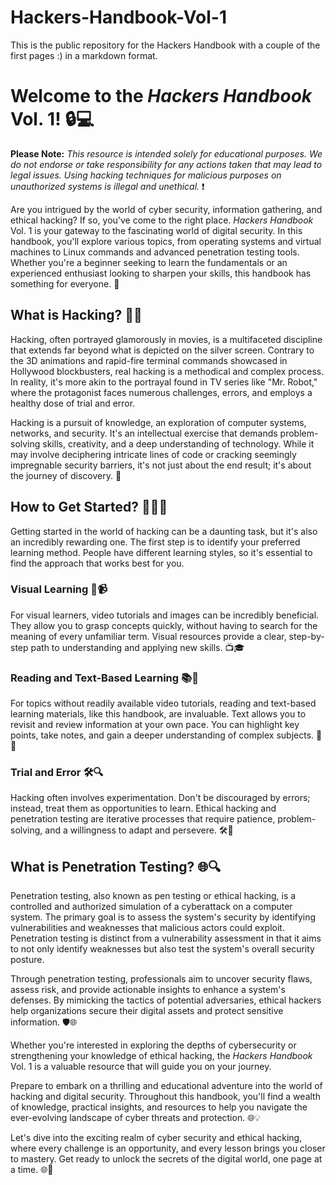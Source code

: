 # Hackers-Handbook-Vol-1
This is the public repository for the Hackers Handbook with a couple of the first pages :) in a markdown format.

# Welcome to the *Hackers Handbook* Vol. 1! 🔒💻

**Please Note:** *This resource is intended solely for educational purposes. We do not endorse or take responsibility for any actions taken that may lead to legal issues. Using hacking techniques for malicious purposes on unauthorized systems is illegal and unethical.* ❗

Are you intrigued by the world of cyber security, information gathering, and ethical hacking? If so, you've come to the right place. *Hackers Handbook* Vol. 1 is your gateway to the fascinating world of digital security. In this handbook, you'll explore various topics, from operating systems and virtual machines to Linux commands and advanced penetration testing tools. Whether you're a beginner seeking to learn the fundamentals or an experienced enthusiast looking to sharpen your skills, this handbook has something for everyone. 🚀

## What is Hacking? 🕵️‍♂️

Hacking, often portrayed glamorously in movies, is a multifaceted discipline that extends far beyond what is depicted on the silver screen. Contrary to the 3D animations and rapid-fire terminal commands showcased in Hollywood blockbusters, real hacking is a methodical and complex process. In reality, it's more akin to the portrayal found in TV series like "Mr. Robot," where the protagonist faces numerous challenges, errors, and employs a healthy dose of trial and error.

Hacking is a pursuit of knowledge, an exploration of computer systems, networks, and security. It's an intellectual exercise that demands problem-solving skills, creativity, and a deep understanding of technology. While it may involve deciphering intricate lines of code or cracking seemingly impregnable security barriers, it's not just about the end result; it's about the journey of discovery. 🎯

## How to Get Started? 🚀🤷‍♂️

Getting started in the world of hacking can be a daunting task, but it's also an incredibly rewarding one. The first step is to identify your preferred learning method. People have different learning styles, so it's essential to find the approach that works best for you.

### Visual Learning 👀📹
For visual learners, video tutorials and images can be incredibly beneficial. They allow you to grasp concepts quickly, without having to search for the meaning of every unfamiliar term. Visual resources provide a clear, step-by-step path to understanding and applying new skills. 📺🎓

### Reading and Text-Based Learning 📚📖
For topics without readily available video tutorials, reading and text-based learning materials, like this handbook, are invaluable. Text allows you to revisit and review information at your own pace. You can highlight key points, take notes, and gain a deeper understanding of complex subjects. 📑🤓

### Trial and Error 🛠️🔍
Hacking often involves experimentation. Don't be discouraged by errors; instead, treat them as opportunities to learn. Ethical hacking and penetration testing are iterative processes that require patience, problem-solving, and a willingness to adapt and persevere. 🛠️🧩

## What is Penetration Testing? 🌐🔍

Penetration testing, also known as pen testing or ethical hacking, is a controlled and authorized simulation of a cyberattack on a computer system. The primary goal is to assess the system's security by identifying vulnerabilities and weaknesses that malicious actors could exploit. Penetration testing is distinct from a vulnerability assessment in that it aims to not only identify weaknesses but also test the system's overall security posture.

Through penetration testing, professionals aim to uncover security flaws, assess risk, and provide actionable insights to enhance a system's defenses. By mimicking the tactics of potential adversaries, ethical hackers help organizations secure their digital assets and protect sensitive information. 🛡️🌐

Whether you're interested in exploring the depths of cybersecurity or strengthening your knowledge of ethical hacking, the *Hackers Handbook* Vol. 1 is a valuable resource that will guide you on your journey.

Prepare to embark on a thrilling and educational adventure into the world of hacking and digital security. Throughout this handbook, you'll find a wealth of knowledge, practical insights, and resources to help you navigate the ever-evolving landscape of cyber threats and protection. 🌐💡

Let's dive into the exciting realm of cyber security and ethical hacking, where every challenge is an opportunity, and every lesson brings you closer to mastery. Get ready to unlock the secrets of the digital world, one page at a time. 🌐📖

